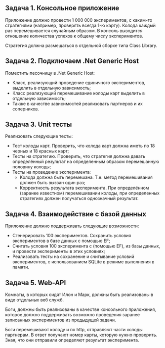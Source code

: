 ## Задача 1. Консольное приложение  

Приложение должно провести 1 000 000 экспериментов, с каким-то стратегиями (например, проверять всегда 1-ю карту). Колода каждый раз перемешивается случайным образом. В консоль выводится отношение количества успехов к общему числу экспериментов.  

Стратегия должна размещаться в отдельной сборке типа Class Library.  

## Задача 2. Подключаем .Net Generic Host

Поместить песочницу в .Net Generic Host:  
* Класс, реализующий проведение единичного экспериментов, выделить в отдельную зависимость;  
* Класс реализующий перемешивание колоды карт выделить в отдельную зависимость;  
* Также в качестве зависимостей реализовать партнеров и их соперников.  
    
## Задача 3. Unit тесты

Реализовать следующие тесты:
* Тест колоды карт. Проверить, что колода карт должна иметь по 18 черных и 18 красных карт;  
* Тесты на стратегию. Проверить, что стратегия должна давать определённый результат на определенным образом перемешанную половину колоды;  
* Тесты на проведение эксперимента:  
    + Колода должна быть перемешана. Т.е. метод перемешивания должен быть вызван один раз;  
    + Корректность результата эксперимента. При определённом (заранее известном) перемешивании колоды, при определенных стратегиях должен получаться
        однозначный результат.  

## Задача 4. Взаимодействие с базой данных

Приложение должно поддерживать следующие возможности: 
* Сгенерировать 100 экспериментов. Сохранить условия экспериментов в базе данных с помощью EF;
* Считать условия 100 эксперимента с (помощью EF), из базы данных, и провести эксперименты в этих условиях;
* Реализовать тесты на сохранение и считывание условий экспериментов, с использованием SQLite в режиме выполнения в памяти.

## Задача 5. Web-API

Комнаты, в которых сидят Илон и Марк, должны быть реализованы в виде отдельных веб служб.

Боги, должны быть реализованы в качестве консольного приложения, которое должно поддерживать возможно проведения заранее записанных экспериментов из предыдущей задачи.

Боги перемешивают колоду и по http, отправляют части колоды партнерам. В ответ получают номер карты, которую нужно проверить. Зная, что они отправили определяют результат эксперимента.

